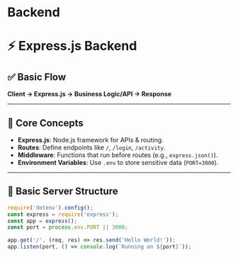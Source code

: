 # Backend

# ⚡ Express.js Backend 

## ✅ Basic Flow
**Client → Express.js → Business Logic/API → Response**

---

## 🧱 Core Concepts

- **Express.js**: Node.js framework for APIs & routing.
- **Routes**: Define endpoints like `/`, `/login`, `/activity`.
- **Middleware**: Functions that run before routes (e.g., `express.json()`).
- **Environment Variables**: Use `.env` to store sensitive data (`PORT=3000`).

---

## 📄 Basic Server Structure

```js
require('dotenv').config();
const express = require('express');
const app = express();
const port = process.env.PORT || 3000;

app.get('/', (req, res) => res.send('Hello World!'));
app.listen(port, () => console.log(`Running on ${port}`));
```